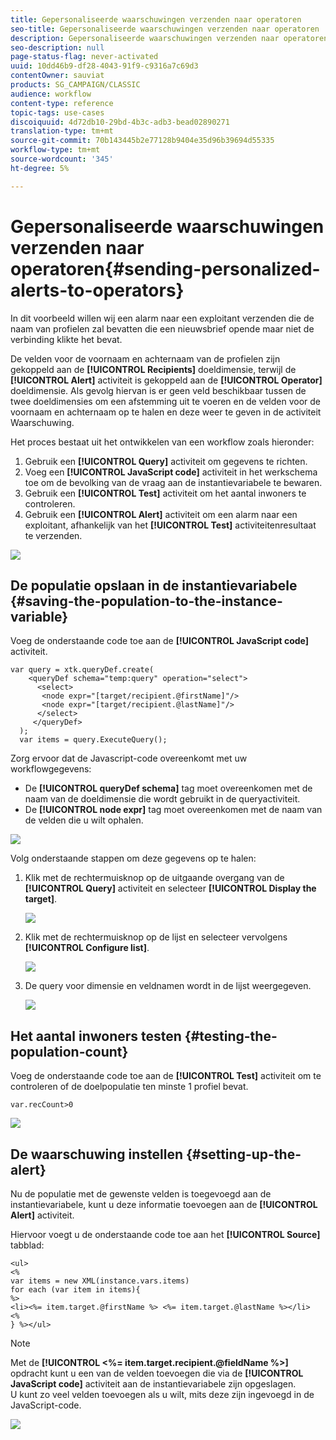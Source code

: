 ```yaml
---
title: Gepersonaliseerde waarschuwingen verzenden naar operatoren
seo-title: Gepersonaliseerde waarschuwingen verzenden naar operatoren
description: Gepersonaliseerde waarschuwingen verzenden naar operatoren
seo-description: null
page-status-flag: never-activated
uuid: 10dd46b9-df28-4043-91f9-c9316a7c69d3
contentOwner: sauviat
products: SG_CAMPAIGN/CLASSIC
audience: workflow
content-type: reference
topic-tags: use-cases
discoiquuid: 4d72db10-29bd-4b3c-adb3-bead02890271
translation-type: tm+mt
source-git-commit: 70b143445b2e77128b9404e35d96b39694d55335
workflow-type: tm+mt
source-wordcount: '345'
ht-degree: 5%

---
```



# Gepersonaliseerde waarschuwingen verzenden naar operatoren{#sending-personalized-alerts-to-operators}

In dit voorbeeld willen wij een alarm naar een exploitant verzenden die de naam van profielen zal bevatten die een nieuwsbrief opende maar niet de verbinding klikte het bevat.

De velden voor de voornaam en achternaam van de profielen zijn gekoppeld aan de **[!UICONTROL Recipients]** doeldimensie, terwijl de **[!UICONTROL Alert]** activiteit is gekoppeld aan de **[!UICONTROL Operator]** doeldimensie. Als gevolg hiervan is er geen veld beschikbaar tussen de twee doeldimensies om een afstemming uit te voeren en de velden voor de voornaam en achternaam op te halen en deze weer te geven in de activiteit Waarschuwing.

Het proces bestaat uit het ontwikkelen van een workflow zoals hieronder:

1. Gebruik een **[!UICONTROL Query]** activiteit om gegevens te richten.
1. Voeg een **[!UICONTROL JavaScript code]** activiteit in het werkschema toe om de bevolking van de vraag aan de instantievariabele te bewaren.
1. Gebruik een **[!UICONTROL Test]** activiteit om het aantal inwoners te controleren.
1. Gebruik een **[!UICONTROL Alert]** activiteit om een alarm naar een exploitant, afhankelijk van het **[!UICONTROL Test]** activiteitenresultaat te verzenden.

![](assets/uc_operator_1.png)

## De populatie opslaan in de instantievariabele {#saving-the-population-to-the-instance-variable}

Voeg de onderstaande code toe aan de **[!UICONTROL JavaScript code]** activiteit.

```
var query = xtk.queryDef.create(  
    <queryDef schema="temp:query" operation="select">  
      <select>  
       <node expr="[target/recipient.@firstName]"/>  
       <node expr="[target/recipient.@lastName]"/>  
      </select>  
     </queryDef>  
  );  
  var items = query.ExecuteQuery();
```

Zorg ervoor dat de Javascript-code overeenkomt met uw workflowgegevens:

* De **[!UICONTROL queryDef schema]** tag moet overeenkomen met de naam van de doeldimensie die wordt gebruikt in de queryactiviteit.
* De **[!UICONTROL node expr]** tag moet overeenkomen met de naam van de velden die u wilt ophalen.

![](assets/uc_operator_3.png)

Volg onderstaande stappen om deze gegevens op te halen:

1. Klik met de rechtermuisknop op de uitgaande overgang van de **[!UICONTROL Query]** activiteit en selecteer **[!UICONTROL Display the target]**.

   ![](assets/uc_operator_4.png)

1. Klik met de rechtermuisknop op de lijst en selecteer vervolgens **[!UICONTROL Configure list]**.

   ![](assets/uc_operator_5.png)

1. De query voor dimensie en veldnamen wordt in de lijst weergegeven.

   ![](assets/uc_operator_6.png)

## Het aantal inwoners testen {#testing-the-population-count}

Voeg de onderstaande code toe aan de **[!UICONTROL Test]** activiteit om te controleren of de doelpopulatie ten minste 1 profiel bevat.

```
var.recCount>0
```

![](assets/uc_operator_7.png)

## De waarschuwing instellen {#setting-up-the-alert}

Nu de populatie met de gewenste velden is toegevoegd aan de instantievariabele, kunt u deze informatie toevoegen aan de **[!UICONTROL Alert]** activiteit.

Hiervoor voegt u de onderstaande code toe aan het **[!UICONTROL Source]** tabblad:

```
<ul>
<%
var items = new XML(instance.vars.items)
for each (var item in items){
%>
<li><%= item.target.@firstName %> <%= item.target.@lastName %></li>
<%
} %></ul>
```

>[!NOTE]
>
>Met de **[!UICONTROL <%= item.target.recipient.@fieldName %>]** opdracht kunt u een van de velden toevoegen die via de **[!UICONTROL JavaScript code]** activiteit aan de instantievariabele zijn opgeslagen.\
>U kunt zo veel velden toevoegen als u wilt, mits deze zijn ingevoegd in de JavaScript-code.

![](assets/uc_operator_8.png)

